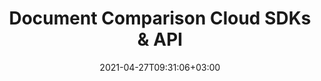 ---
############################# Static ############################
layout: "product"
date: 2021-04-27T09:31:06+03:00
draft: false

############################# Head ############################
head_title: "Document Comparison Cloud SDKs & API"
head_description: "Compare documents, highlight changes or merge differences using the REST API or Cloud SDKs for .NET, Java, PHP & Ruby or by using simple cURL commands"

############################# Header ############################
title: "Document Comparison Cloud SDKs & API"
description: "Compare documents, highlight changes or merge differences using the REST API or Cloud SDKs for .NET, Java, PHP & Ruby or by using simple cURL commands"

############################# APIs ###############################
apis:
  enable: true

  api:
    # api loop
    - title: "GroupDocs.Comparison Cloud SDKs Include"
      
      api_product:
        # api_product loop
        - link: "/comparison/curl/"
          img_alt: "GroupDocs.Comparison Cloud for cURL"
          image: "/sdk/272x272/groupdocs_comparison-for-curl.webp"
          product: "GroupDocs.Comparison"
          platform: "cURL"
          content: "Use cURL to call our RESTful API, and compare documents in the cloud. Run it everywhere, for any language or platform."

        # api_product loop
        - link: "/comparison/net/"
          img_alt: "GroupDocs.Comparison Cloud SDK for .NET"
          image: "/sdk/272x272/groupdocs_comparison-for-net.webp"
          product: "GroupDocs.Comparison"
          platform: "Cloud SDK for .NET"
          content: "Utilize the capability to compare documents and manipulate differences using our Cloud SDK for .NET."

          # api_product loop
        - link: "/comparison/java/"
          img_alt: "GroupDocs.Comparison Cloud SDK for Java"
          image: "/sdk/272x272/groupdocs_comparison-for-java.webp"
          product: "GroupDocs.Comparison"
          platform: "Cloud SDK for Java"
          content: "Build cloud-based applications to compare documents and check difference using SDK for Java."

    # api loop
    - api_product:
        # api_product loop
        - link: "/comparison/php/"
          img_alt: "GroupDocs.Comparison Cloud SDK for PHP"
          image: "/sdk/272x272/groupdocs_comparison-for-php.webp"
          product: "GroupDocs.Comparison"
          platform: "Cloud SDK for PHP"
          content: "SDK for PHP to work with our cloud comparison APIs without going into the coding details."
          
          # api_product loop
        - link: "/comparison/python/"
          img_alt: "GroupDocs.Comparison Cloud SDK for Python"
          image: "/sdk/272x272/groupdocs_comparison-for-python.webp"
          product: "GroupDocs.Comparison"
          platform: "Cloud SDK for Python"
          content: "Cloud-based, document comparison and difference checker applications development via Python."

        # api_product loop
        - link: "/comparison/nodejs/"
          img_alt: "GroupDocs.Comparison Cloud SDK for Node.js"
          image: "/sdk/272x272/groupdocs_comparison-for-node.webp"
          product: "GroupDocs.Comparison"
          platform: "Cloud SDK for Node.js"
          content: "SDK for Node.js to easily incorporate our cloud based document comparison API in your application."

        # api loop
    - api_product:
        # api_product loop
        - link: "/comparison/ruby/"
          img_alt: "GroupDocs.Comparison Cloud SDK for Ruby"
          image: "/sdk/272x272/groupdocs_comparison-for-ruby.webp"
          product: "GroupDocs.Comparison"
          platform: "Cloud SDK for Ruby"
          content: "SDK for Ruby to work with Cloud comparison APIs."

       

    

############################# Back to top ###############################
back_to_top:
  enable: true
---